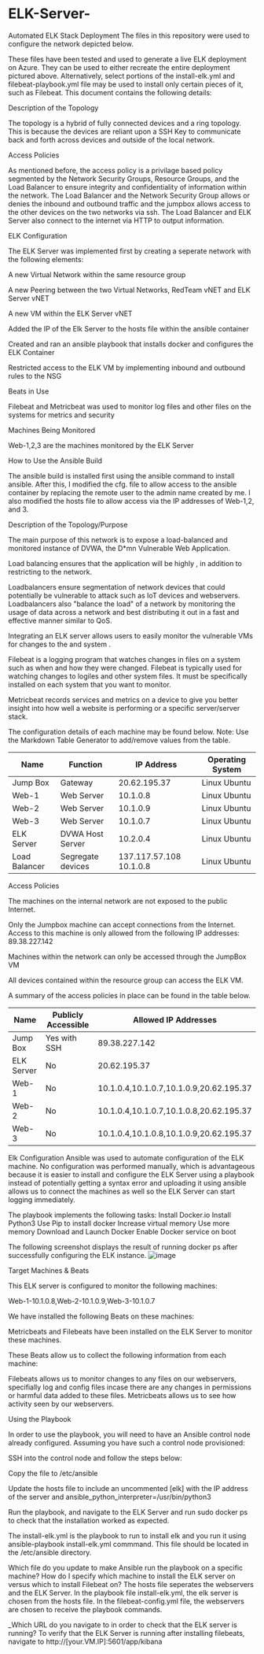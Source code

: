 # ELK-Server-
Automated ELK Stack Deployment
The files in this repository were used to configure the network depicted below.

These files have been tested and used to generate a live ELK deployment on Azure. They can be used to either recreate the entire deployment pictured above. Alternatively, select portions of the install-elk.yml and filebeat-playbook.yml file may be used to install only certain pieces of it, such as Filebeat.
This document contains the following details:

Description of the Topology

The topology is a hybrid of fully connected devices and a ring topology. This is because the devices are reliant upon a SSH Key to communicate back and forth across devices and outside of the local network. 

Access Policies

As mentioned before, the access policy is a privilage based policy segmented by the Network Security Groups, Resource Groups, and the Load Balancer to ensure integrity and confidentiality of information within the network. The Load Balancer and the Network Security Group allows or denies the inbound and outbound traffic and the jumpbox allows access to the other devices on the two networks via ssh. The Load Balancer and ELK Server also connect to the internet via HTTP to output information. 

ELK Configuration

The ELK Server was implemented first by creating a seperate network with the following elements: 

A new Virtual Network within the same resource group

A new Peering between the two Virtual Networks, RedTeam vNET and ELK Server vNET

A new VM within the ELK Server vNET

Added the IP of the Elk Server to the hosts file within the ansible container 

Created and ran an ansible playbook that installs docker and configures the ELK Container

Restricted access to the ELK VM by implementing inbound and outbound rules to the NSG

Beats in Use

Filebeat and Metricbeat was used to monitor log files and other files on the systems for metrics and security

Machines Being Monitored

Web-1,2,3 are the machines monitored by the ELK Server

How to Use the Ansible Build

The ansible build is installed first using the ansible command to install ansible. After this, I modified the cfg. file to allow access to the ansible container by replacing the remote user to the admin name created by me. I also modified the hosts file to allow access via the IP addresses of Web-1,2, and 3. 

Description of the Topology/Purpose 

The main purpose of this network is to expose a load-balanced and monitored instance of DVWA, the D*mn Vulnerable Web Application.

Load balancing ensures that the application will be highly , in addition to restricting to the network.

Loadbalancers ensure segmentation of network devices that could potentially be vulnerable to attack such as IoT devices and webservers. Loadbalancers also "balance the load" of a network by monitoring the usage of data across a network and best distributing it out in a fast and effective manner similar to QoS. 

Integrating an ELK server allows users to easily monitor the vulnerable VMs for changes to the and system .

Filebeat is a logging program that watches changes in files on a system such as when and how they were changed. Filebeat is typically used for watching changes to logiles and other system files. It must be specifically installed on each system that you want to monitor. 

Metricbeat records services and metrics on a device to give you better insight into how well a website is performing or a specific server/server stack. 

The configuration details of each machine may be found below. Note: Use the Markdown Table Generator to add/remove values from the table.

| Name          | Function          | IP Address              | Operating System |
|---------------|-------------------|-------------------------|------------------|
| Jump Box      | Gateway           | 20.62.195.37            | Linux Ubuntu     |
| Web-1         | Web Server        | 10.1.0.8                | Linux Ubuntu     |
| Web-2         | Web Server        | 10.1.0.9                | Linux Ubuntu     |
| Web-3         | Web Server        | 10.1.0.7                | Linux Ubuntu     |
| ELK Server    | DVWA Host Server  | 10.2.0.4                | Linux Ubuntu     |
| Load Balancer | Segregate devices | 137.117.57.108 10.1.0.8 | Linux Ubuntu     |

Access Policies

The machines on the internal network are not exposed to the public Internet. 

Only the Jumpbox machine can accept connections from the Internet. Access to this machine is only allowed from the following IP addresses:
89.38.227.142

Machines within the network can only be accessed through the JumpBox VM

All devices contained within the resource group can access the ELK VM.

A summary of the access policies in place can be found in the table below.

| Name       | Publicly Accessible | Allowed IP Addresses                    |
|------------|---------------------|-----------------------------------------|
| Jump Box   | Yes with SSH        | 89.38.227.142                           |
| ELK Server | No                  | 20.62.195.37                            |
| Web-1      | No                  | 10.1.0.4,10.1.0.7,10.1.0.9,20.62.195.37 |
| Web-2      | No                  | 10.1.0.4,10.1.0.7,10.1.0.8,20.62.195.37 |
| Web-3      | No                  | 10.1.0.4,10.1.0.8,10.1.0.9,20.62.195.37 |






Elk Configuration
Ansible was used to automate configuration of the ELK machine. No configuration was performed manually, which is advantageous because it is easier to install and configure the ELK Server using a playbook instead of potentially getting a syntax error and uploading it using ansible allows us to connect the machines as well so the ELK Server can start logging immediately. 

The playbook implements the following tasks:
Install Docker.io
Install Python3
Use Pip to install docker
Increase virtual memory 
Use more memory
Download and Launch Docker
Enable Docker service on boot

The following screenshot displays the result of running docker ps after successfully configuring the ELK instance.
![image](https://user-images.githubusercontent.com/69168545/119198074-c2051980-ba56-11eb-9d2c-1df7b2e4f8da.png)

Target Machines & Beats

This ELK server is configured to monitor the following machines:

Web-1-10.1.0.8,Web-2-10.1.0.9,Web-3-10.1.0.7

We have installed the following Beats on these machines:

Metricbeats and Filebeats have been installed on the ELK Server to monitor these machines. 

These Beats allow us to collect the following information from each machine:

Filebeats allows us to monitor changes to any files on our webservers, specifially log and config files incase there are any changes in permissions or harmful data added to these files. Metricbeats allows us to see how activity seen by our webservers.

Using the Playbook

In order to use the playbook, you will need to have an Ansible control node already configured. Assuming you have such a control node provisioned: 

SSH into the control node and follow the steps below:

Copy the file to /etc/ansible

Update the hosts file to include an uncommented [elk] with the IP address of the server and ansible_python_interpreter=/usr/bin/python3

Run the playbook, and navigate to the ELK Server and run sudo docker ps to check that the installation worked as expected.

The install-elk.yml is the playbook to run to install elk and you run it using ansible-playbook install-elk.yml commmand. This file should be located in the /etc/ansible directory.

Which file do you update to make Ansible run the playbook on a specific machine? How do I specify which machine to install the ELK server on versus which to install Filebeat on?
The hosts file seperates the webservers and the ELK Server. In the playbook file install-elk.yml, the elk server is chosen from the hosts file. In the filebeat-config.yml file, the webservers are chosen to receive the playbook commands.

_Which URL do you navigate to in order to check that the ELK server is running?
To verify that the ELK Server is running after installing filebeats, navigate to http://[your.VM.IP]:5601/app/kibana
